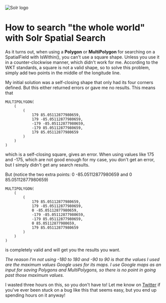 ![Solr logo](/images/articles/solr_logo.png)

# How to search "the whole world" with Solr Spatial Search

As it turns out, when using a **Polygon** or **MultiPolygon** for searching on a SpatialField 
with IsWithin(), you can't use a square shape. Unless you use it in a 
counter-clockwise manner, which didn't work for me. According to the WKT standards, 
a square is not a valid shape, so to solve this problem, 
simply add two points in the middle of the longitude line.

My initial solution was a self-closing shape that only had its four corners defined. 
But this either returned errors or gave me no results. This means that
```
MULTIPOLYGON(
    (
        (
            179 85.05112877980659, 
            179 -85.05112877980659, 
            -179 -85.05112877980659, 
            -179 85.05112877980659, 
            179 85.05112877980659
        )
    )
)
```
which is a self-closing square, gives an error. When using values like 175 and -175, 
which are not good enough for my case, you don't get an error, 
but I simply didn't get any search results.

But (notice the two extra points: 0 -85.05112877980659 and 0 85.05112877980659)
```
MULTIPOLYGON(
    (
        (
            179 85.05112877980659, 
            179 -85.05112877980659, 
            0 -85.05112877980659, 
            -179 -85.05112877980659, 
            -179 85.05112877980659, 
            0 85.05112877980659, 
            179 85.05112877980659
        )
    )
)
```
is completely valid and will get you the results you want.

*The reason I'm not using -180 to 180 and -90 to 90 is that the values I used are 
the maximum values Google uses for its maps. I use Google maps as an input for 
saving Polygons and MultiPolygons, 
so there is no point in going past those maximum values.*

I wasted three hours on this, so you don't have to! Let me know on 
[Twitter](https://twitter.com/RJElsinga) if you've ever been stuck on a bug 
like this that seems easy, but you end up spending hours on it anyway!

